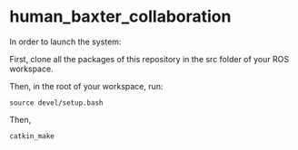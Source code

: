 # human_baxter_collaboration



In order to launch the system:

First, clone all the packages of this repository in the src folder of your ROS workspace.

Then, in the root of your workspace, run:
~~~
source devel/setup.bash
~~~

Then,
~~~
catkin_make
~~~



